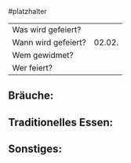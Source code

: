 #platzhalter 

|                     |        |
| ------------------- | ------ |
| Was wird gefeiert?  |        |
| Wann wird gefeiert? | 02.02. |
| Wem gewidmet?       |        |
| Wer feiert?         |        |
## Bräuche:
## Traditionelles Essen:
## Sonstiges: